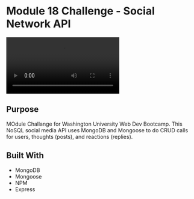 # Module 18 Challenge - Social Network API
![screen recording of api routes tests](./assets/social-network-api-walkthrough.mp4)

## Purpose
MOdule Challange for Washington University Web Dev Bootcamp. This NoSQL social media API uses MongoDB and Mongoose to do CRUD calls for users, thoughts (posts), and reactions (replies). 

## Built With 
* MongoDB
* Mongoose
* NPM
* Express
